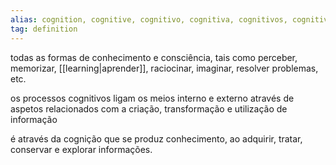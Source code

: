 ```yaml
---
alias: cognition, cognitive, cognitivo, cognitiva, cognitivos, cognitivas
tag: definition
---
```


todas as formas de conhecimento e consciência, tais como perceber, memorizar, [[learning|aprender]], raciocinar, imaginar, resolver problemas, etc.

os processos cognitivos ligam os meios interno e externo através de aspetos relacionados com a criação, transformação e utilização de informação

é através da cognição que se produz conhecimento, ao adquirir, tratar, conservar e explorar informações.